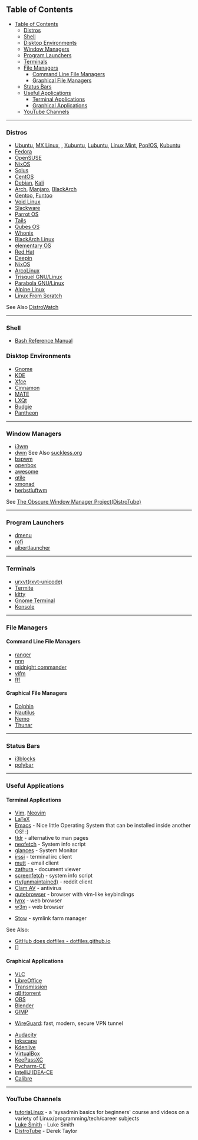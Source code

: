 ## Table of Contents
- [Table of Contents](#table-of-contents)
	- [Distros](#distros)
	- [Shell](#shell)
	- [Disktop Environments](#disktop-environments)
	- [Window Managers](#window-managers)
	- [Program Launchers](#program-launchers)
	- [Terminals](#terminals)
	- [File Managers](#file-managers)
		- [Command Line File Managers](#command-line-file-managers)
		- [Graphical File Managers](#graphical-file-managers)
	- [Status Bars](#status-bars)
	- [Useful Applications](#useful-applications)
		- [Terminal Applications](#terminal-applications)
		- [Graphical Applications](#graphical-applications)
	- [YouTube Channels](#youtube-channels)

---

### Distros
- [Ubuntu](https://www.ubuntu.com/), [MX Linux](https://mxlinux.org/),
, [Xubuntu](https://xubuntu.org/), [Lubuntu](https://lubuntu.me/), [Linux Mint](https://www.linuxmint.com/), [Pop!OS](https://system76.com/pop), [Kubuntu](https://kubuntu.org/)
- [Fedora](https://getfedora.org/)
- [OpenSUSE](https://opensuse.org/)
- [NixOS](https://nixos.org/)
- [Solus](https://getsol.us/home/)
- [CentOS](https://www.centos.org/)
- [Debian](https://www.debian.org/), [Kali](https://www.kali.org/)
- [Arch](https://www.archlinux.org/), [Manjaro](https://manjaro.org/), [BlackArch](https://www.blackarch.org/)
- [Gentoo](https://www.gentoo.org/), [Funtoo](https://www.funtoo.org/Welcome)
- [Void Linux](https://voidlinux.org/)
- [Slackware](http://www.slackware.com/)
- [Parrot OS](https://www.parrotsec.org/)
- [Tails](https://tails.boum.org/index.en.html)
- [Qubes OS](https://www.qubes-os.org/)
- [Whonix](https://www.whonix.org/)
- [BlackArch Linux](https://www.blackarch.org/)
- [elementary OS](https://elementary.io/)
- [Red Hat](https://www.redhat.com/en)
- [Deepin](https://www.deepin.org/en/)
- [NixOS](https://nixos.org/)
- [ArcoLinux](https://arcolinux.info/)
- [Trisquel GNU/Linux](https://trisquel.info/en)
- [Parabola GNU/Linux](https://www.parabola.nu/)
- [Alpine Linux](https://alpinelinux.org/)
- [Linux From Scratch](http://www.linuxfromscratch.org/)

See Also [DistroWatch](https://distrowatch.com)

---

### Shell
* [Bash Reference Manual](https://www.gnu.org/software/bash/manual/bash.html)

### Disktop Environments
- [Gnome](https://www.gnome.org)
- [KDE](https://kde.org)
- [Xfce](https://xfce.org)
- [Cinnamon](https://github.com/linuxmint/Cinnamon)
- [MATE](https://mate-desktop.org/)
- [LXQt](https://lxqt.org/)
- [Budgie](https://budgie-desktop.org/)
- [Pantheon](https://wiki.archlinux.org/index.php/Pantheon)

---

### Window Managers
- [i3wm](https://i3wm.org/)
- [dwm](https://dwm.suckless.org/) See Also [suckless.org](https://suckless.org/)
- [bspwm](https://github.com/baskerville/bspwm)
- [openbox](http://openbox.org/)
- [awesome](https://awesomewm.org/)
- [qtile](http://www.qtile.org/)
- [xmonad](http://www.xmonad.org/)
- [herbstluftwm](http://www.herbstluftwm.org/)

See [The Obscure Window Manager Project(DistroTube)](https://www.youtube.com/playlist?list=PL5--8gKSku17lbSBHPduj4qG97qxJe0UM)

---

### Program Launchers
- [dmenu](https://tools.suckless.org/dmenu/)
- [rofi](https://github.com/davatorium/rofi)
- [albertlauncher](https://github.com/albertlauncher/albert)

---

### Terminals
- [urxvt(rxvt-unicode)](https://wiki.archlinux.org/index.php/Rxvt-unicode)
- [Termite](https://github.com/thestinger/termite/)
- [kitty](https://github.com/kovidgoyal/kitty)
- [Gnome Terminal](https://wiki.gnome.org/Apps/Terminal)
- [Konsole](https://konsole.kde.org/)

---

### File Managers
#### Command Line File Managers
- [ranger](https://github.com/ranger/ranger)
- [nnn](https://github.com/jarun/nnn)
- [midnight commander](http://midnight-commander.org/)
- [vifm](https://github.com/vifm/vifm)
- [fff](https://github.com/dylanaraps/fff)

#### Graphical File Managers
- [Dolphin](https://kde.org/applications/system/dolphin/)
- [Nautilus](https://wiki.gnome.org/Apps/Files)
- [Nemo](https://github.com/linuxmint/nemo)
- [Thunar](https://docs.xfce.org/xfce/thunar/start)

---

### Status Bars
- [i3blocks](https://github.com/vivien/i3blocks)
- [polybar](https://github.com/polybar/polybar)

---

### Useful Applications
#### Terminal Applications
- [Vim](https://www.vim.org/), [Neovim](https://neovim.io/)
- [LaTeX](https://www.latex-project.org/)
- [Emacs](https://www.gnu.org/software/emacs/) - Nice little Operating System that can be installed inside another OS! :)
- [tldr](https://github.com/tldr-pages/tldr) - alternative to man pages
- [neofetch](https://github.com/dylanaraps/neofetch) - System info script
- [glances](https://github.com/nicolargo/glances) - System Monitor
- [irssi](https://github.com/irssi/irssi) - terminal irc client
- [mutt](http://www.mutt.org/) - email client
- [zathura](https://github.com/pwmt/zathura) - document viewer
- [screenfetch](https://github.com/KittyKatt/screenFetch) - system info script
- [rtv(unmaintained)](https://github.com/michael-lazar/rtv) - reddit client
- [Clam AV](https://www.clamav.net/) - antivirus
- [qutebrowser](https://qutebrowser.org/) - browser with vim-like keybindings
- [lynx](http://lynx.browser.org/) - web browser
- [w3m](http://w3m.sourceforge.net/) - web browser
* [Stow](https://www.gnu.org/software/stow/manual/stow.html) - symlink farm manager

See Also: 
* [GitHub does dotfiles - dotfiles.github.io](https://dotfiles.github.io/)
* []

#### Graphical Applications
- [VLC](https://www.videolan.org/vlc/)
- [LibreOffice](https://www.libreoffice.org/)
- [Transmission](https://transmissionbt.com/)
- [qBittorrent](https://qbittorrent.org/)
- [OBS](https://obsproject.com/)
- [Blender](https://blender.org/)
- [GIMP](https://gimp.org/)
* [WireGuard](https://www.wireguard.com/): fast, modern, secure VPN tunnel
- [Audacity](https://www.audacityteam.org/)
- [Inkscape](https://inkscape.org/)
- [Kdenlive](https://www.kdenlive.org/)
- [VirtualBox](https://www.virtualbox.org/)
- [KeePassXC](https://keepassxc.org/)
- [Pycharm-CE](https://www.jetbrains.com/pycharm/)
- [IntelliJ IDEA-CE](https://www.jetbrains.com/idea/)
- [Calibre](https://calibre-ebook.com/)

---

### YouTube Channels
- [tutoriaLinux](https://youtube.com/c/tutorialinux) - a 'sysadmin basics for beginners' course and videos on a variety of Linux/programming/tech/career subjects
- [Luke Smith](https://www.youtube.com/channel/UC2eYFnH61tmytImy1mTYvhA) - Luke Smith
- [DistroTube](https://www.youtube.com/channel/UCVls1GmFKf6WlTraIb_IaJg) - Derek Taylor
